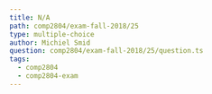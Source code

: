 ```yaml
---
title: N/A
path: comp2804/exam-fall-2018/25
type: multiple-choice
author: Michiel Smid
question: comp2804/exam-fall-2018/25/question.ts
tags:
  - comp2804
  - comp2804-exam
---
```

